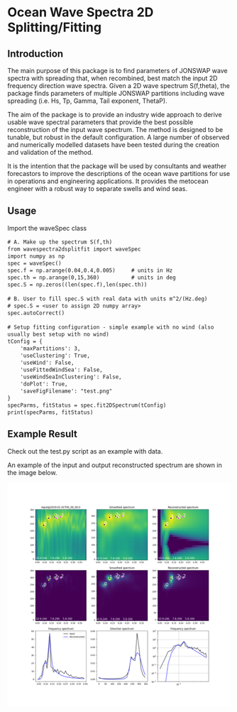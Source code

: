 # Ocean Wave Spectra 2D Splitting/Fitting

## Introduction

The main purpose of this package is to find parameters of JONSWAP wave spectra with spreading that, when recombined,
 best match the input 2D frequency direction wave spectra.  Given a 2D wave spectrum S(f,theta), the package
 finds parameters of multiple JONSWAP partitions including wave spreading (i.e. Hs, Tp, Gamma, Tail exponent, ThetaP).  

The aim of the package is to provide an industry wide approach to derive usable wave spectral parameters that
provide the best possible reconstruction of the input wave spectrum.  The method is designed to be tunable, but
robust in the default configuration.  A large number of observed and numerically modelled datasets have been tested 
during the creation and validation of the method.

It is the intention that the package will be used by consultants and weather forecastors to improve the descriptions
of the ocean wave partitions for use in operations and engineering applications.  It provides the metocean engineer
with a robust way to separate swells and wind seas.


## Usage

Import the waveSpec class
```
# A. Make up the spectrum S(f,th)
from wavespectra2dsplitfit import waveSpec
import numpy as np
spec = waveSpec()
spec.f = np.arange(0.04,0.4,0.005)     # units in Hz
spec.th = np.arange(0,15,360)          # units in deg
spec.S = np.zeros((len(spec.f),len(spec.th))

# B. User to fill spec.S with real data with units m^2/(Hz.deg)
# spec.S = <user to assign 2D numpy array>
spec.autoCorrect()

# Setup fitting configuration - simple example with no wind (also usually best setup with no wind)
tConfig = {
    'maxPartitions': 3,
    'useClustering': True,
    'useWind': False,
    'useFittedWindSea': False,
    'useWindSeaInClustering': False,
    'doPlot': True,
    'saveFigFilename': "test.png"
}
specParms, fitStatus = spec.fit2DSpectrum(tConfig)
print(specParms, fitStatus)
```

## Example Result

Check out the test.py script as an example with data.

An example of the input and output reconstructed spectrum are shown in the image
below.

![This is an example output image](ExampleImage.png)
